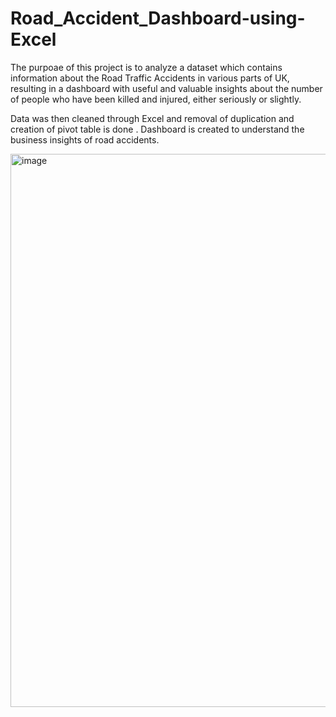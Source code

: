 # Road_Accident_Dashboard-using-Excel

The purpoae of this project is to analyze a dataset which contains information about the Road Traffic Accidents in various parts of UK, resulting in a dashboard with useful and valuable insights about the number of people who have been killed and injured, either seriously or slightly.

Data was then cleaned through Excel and removal of duplication and creation of pivot table is done .
Dashboard is created to understand the business insights of road accidents.

<img width="885" alt="image" src="https://github.com/Swethu06/Road_Accident_Dashboard-using-Excel/assets/117672457/c5a715fa-29b5-4a15-8cf7-7326cd8bc8da">
